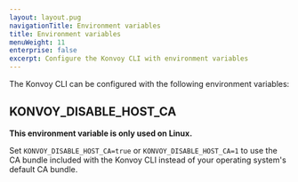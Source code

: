 ```yaml
---
layout: layout.pug
navigationTitle: Environment variables
title: Environment variables
menuWeight: 11
enterprise: false
excerpt: Configure the Konvoy CLI with environment variables
---
```


The Konvoy CLI can be configured with the following environment variables:

## KONVOY_DISABLE_HOST_CA

**This environment variable is only used on Linux.**

Set `KONVOY_DISABLE_HOST_CA=true` or `KONVOY_DISABLE_HOST_CA=1` to use the CA bundle included with the Konvoy CLI instead of your operating system's default CA bundle.

